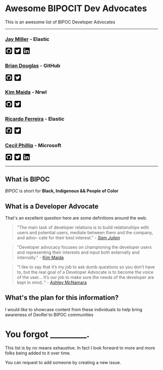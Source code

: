 # Awesome BIPOCIT Dev Advocates

This is an awesome list of BIPOC Developer Advocates

----

### [Jay Miller](https://kjaymiller.com) - Elastic
[![github](assets/github-square-brands.png)](https://github.com/kjaymiller)
[![twitter](assets/twitter-square-brands.png)](https://twitter.com/kjaymiller)
[![linkedIn](assets/linkedin-brands.png)](https://linkedin.com/in/kjaymiller)

### [Brian Douglas](https://bdougie.live) - GitHub
[![github](assets/github-square-brands.png)](https://github.com/bdougie)
[![twitter](assets/twitter-square-brands.png)](https://twitter.com/bdougieyo)


### [Kim Maida](https://dev.to/kimmaida) - Nrwl
[![github](assets/github-square-brands.png)](https://github.com/kmaida)
[![twitter](assets/twitter-square-brands.png)](https://twitter.com/kimmaida)


### [Ricardo Ferreira]() - Elastic
[![github](assets/github-square-brands.png)](https://github.com/riferrei)
[![twitter](assets/twitter-square-brands.png)](https://twitter.com/riferrei)


### [Cecil Phillip]() - Microsoft
[![github](assets/github-square-brands.png)](https://github.com/cecilphillip)
[![twitter](assets/twitter-square-brands.png)](https://twitter.com/cecilphillip)
[![linkedIn](assets/linkedin-brands.png)](https://linkedin.com/in/cecilphillip)

----

## What is BIPOC

_BIPOC_ is short for **Black, Indigenous && People of Color**

## What is a Developer Advocate

That's an excellent question here are some definitions around the web.

> "The main task of developer relations is to build relationships with users and potential users, mediate between them and the company, and advo- cate for their best interest." - [_Sam Julien_ ](https://learn.samjulien.com/getting-started-in-developer-relations)

> "Developer advocacy focuses on championing the developer users and representing their interests and input both externally and internally." - [Kim Maida](https://dev.to/kimmaida/the-developer-relations-explainer-431o)

> "I like to say that it’s my job to ask dumb questions so you don’t have to, but the real goal of a Developer Advocate is to become the voice of the user... It’s our job to make sure the needs of the developer are kept in mind.." - [Ashley McNamara](https://medium.com/@ashleymcnamara/what-is-developer-advocacy-3a92442b627c)
## What's the plan for this information?

I would like to showcase content from these individuals to help bring awareness of DevRel to BIPOC communities 

# You forgot _________.

This list is by no means exhaustive. In fact I look forward to more and more folks being added to it over time. 

You can request to add someone by creating a new issue.